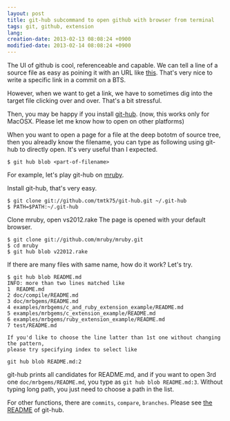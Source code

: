 ```yaml
---
layout: post
title: git-hub subcommand to open github with browser from terminal
tags: git, github, extension
lang: 
creation-date: 2013-02-13 08:08:24 +0900
modified-date: 2013-02-14 08:08:24 +0900
---
```

The UI of github is cool, referenceable and capable.
We can tell a line of a source file as easy as poining it with an URL like [this](https://github.com/tmtk75/git-hub/blob/master/git-hub#L8).
That's very nice to write a specific link in a commit on a BTS.

However, when we want to get a link, we have to sometimes dig into the target file clicking over and over.
That's a bit stressful.

Then, you may be happy if you install [git-hub][git-hub]. (now, this works only for MacOSX. Please let me know how to open on other platforms)

  [git-hub]: https://github.com/tmtk75/git-hub
  [mruby]: git://github.com/mruby/mruby.git

When you want to open a page for a file at the deep bototm of source tree,
then you alreadly know the filename, you can type as following using git-hub to directly open.
It's very useful than I expected.

    $ git hub blob <part-of-filename>


For example, let's play git-hub on [mruby][mruby].

Install git-hub, that's very easy.

    $ git clone git://github.com/tmtk75/git-hub.git ~/.git-hub
    $ PATH=$PATH:~/.git-hub

Clone mruby, open vs2012.rake
The page is opened with your default browser.

    $ git clone git://github.com/mruby/mruby.git
    $ cd mruby
    $ git hub blob v22012.rake

If there are many files with same name, how do it work?
Let's try.

    $ git hub blob README.md
    INFO: more than two lines matched like
    1  README.md
    2 doc/compile/README.md
    3 doc/mrbgems/README.md
    4 examples/mrbgems/c_and_ruby_extension_example/README.md
    5 examples/mrbgems/c_extension_example/README.md
    6 examples/mrbgems/ruby_extension_example/README.md
    7 test/README.md

    If you'd like to choose the line latter than 1st one without changing the pattern,
    please try specifying index to select like

    git hub blob README.md:2

git-hub prints all candidates for README.md, and if you want to open 3rd one `doc/mrbgems/README.md`,
you type as `git hub blob README.md:3`.
Without typing long path, you just need to choose a path in the list.


For other functions, there are `commits`, `compare`, `branches`.
Please see [the README][readme] of git-hub.

  [readme]: https://github.com/tmtk75/git-hub#readme

